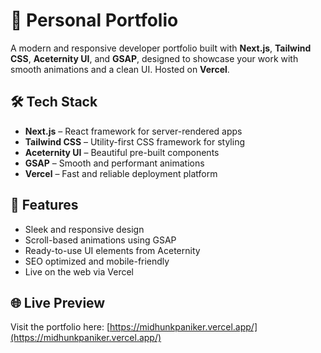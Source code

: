# 🚀 Personal Portfolio

A modern and responsive developer portfolio built with **Next.js**, **Tailwind CSS**, **Aceternity UI**, and **GSAP**, designed to showcase your work with smooth animations and a clean UI. Hosted on **Vercel**.

## 🛠️ Tech Stack

- **Next.js** – React framework for server-rendered apps
- **Tailwind CSS** – Utility-first CSS framework for styling
- **Aceternity UI** – Beautiful pre-built components
- **GSAP** – Smooth and performant animations
- **Vercel** – Fast and reliable deployment platform

## 🎨 Features

- Sleek and responsive design
- Scroll-based animations using GSAP
- Ready-to-use UI elements from Aceternity
- SEO optimized and mobile-friendly
- Live on the web via Vercel

## 🌐 Live Preview

Visit the portfolio here: [https://midhunkpaniker.vercel.app/](https://midhunkpaniker.vercel.app/)
